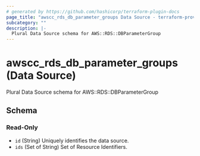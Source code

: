 ```yaml
---
# generated by https://github.com/hashicorp/terraform-plugin-docs
page_title: "awscc_rds_db_parameter_groups Data Source - terraform-provider-awscc"
subcategory: ""
description: |-
  Plural Data Source schema for AWS::RDS::DBParameterGroup
---
```


# awscc_rds_db_parameter_groups (Data Source)

Plural Data Source schema for AWS::RDS::DBParameterGroup



<!-- schema generated by tfplugindocs -->
## Schema

### Read-Only

- `id` (String) Uniquely identifies the data source.
- `ids` (Set of String) Set of Resource Identifiers.
